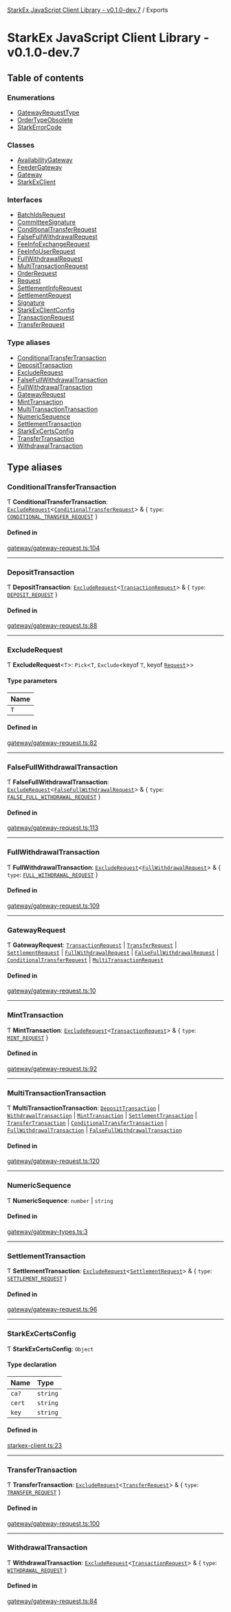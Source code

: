 [StarkEx JavaScript Client Library - v0.1.0-dev.7](README.md) / Exports

# StarkEx JavaScript Client Library - v0.1.0-dev.7

## Table of contents

### Enumerations

- [GatewayRequestType](enums/GatewayRequestType.md)
- [OrderTypeObsolete](enums/OrderTypeObsolete.md)
- [StarkErrorCode](enums/StarkErrorCode.md)

### Classes

- [AvailabilityGateway](classes/AvailabilityGateway.md)
- [FeederGateway](classes/FeederGateway.md)
- [Gateway](classes/Gateway.md)
- [StarkExClient](classes/StarkExClient.md)

### Interfaces

- [BatchIdsRequest](interfaces/BatchIdsRequest.md)
- [CommitteeSignature](interfaces/CommitteeSignature.md)
- [ConditionalTransferRequest](interfaces/ConditionalTransferRequest.md)
- [FalseFullWithdrawalRequest](interfaces/FalseFullWithdrawalRequest.md)
- [FeeInfoExchangeRequest](interfaces/FeeInfoExchangeRequest.md)
- [FeeInfoUserRequest](interfaces/FeeInfoUserRequest.md)
- [FullWithdrawalRequest](interfaces/FullWithdrawalRequest.md)
- [MultiTransactionRequest](interfaces/MultiTransactionRequest.md)
- [OrderRequest](interfaces/OrderRequest.md)
- [Request](interfaces/Request.md)
- [SettlementInfoRequest](interfaces/SettlementInfoRequest.md)
- [SettlementRequest](interfaces/SettlementRequest.md)
- [Signature](interfaces/Signature.md)
- [StarkExClientConfig](interfaces/StarkExClientConfig.md)
- [TransactionRequest](interfaces/TransactionRequest.md)
- [TransferRequest](interfaces/TransferRequest.md)

### Type aliases

- [ConditionalTransferTransaction](modules.md#conditionaltransfertransaction)
- [DepositTransaction](modules.md#deposittransaction)
- [ExcludeRequest](modules.md#excluderequest)
- [FalseFullWithdrawalTransaction](modules.md#falsefullwithdrawaltransaction)
- [FullWithdrawalTransaction](modules.md#fullwithdrawaltransaction)
- [GatewayRequest](modules.md#gatewayrequest)
- [MintTransaction](modules.md#minttransaction)
- [MultiTransactionTransaction](modules.md#multitransactiontransaction)
- [NumericSequence](modules.md#numericsequence)
- [SettlementTransaction](modules.md#settlementtransaction)
- [StarkExCertsConfig](modules.md#starkexcertsconfig)
- [TransferTransaction](modules.md#transfertransaction)
- [WithdrawalTransaction](modules.md#withdrawaltransaction)

## Type aliases

### ConditionalTransferTransaction

Ƭ **ConditionalTransferTransaction**: [`ExcludeRequest`](modules.md#excluderequest)<[`ConditionalTransferRequest`](interfaces/ConditionalTransferRequest.md)\> & { `type`: [`CONDITIONAL_TRANSFER_REQUEST`](enums/GatewayRequestType.md#conditional_transfer_request)  }

#### Defined in

[gateway/gateway-request.ts:104](https://github.com/starkware-libs/starkex-js/blob/26f82a7/src/lib/gateway/gateway-request.ts#L104)

___

### DepositTransaction

Ƭ **DepositTransaction**: [`ExcludeRequest`](modules.md#excluderequest)<[`TransactionRequest`](interfaces/TransactionRequest.md)\> & { `type`: [`DEPOSIT_REQUEST`](enums/GatewayRequestType.md#deposit_request)  }

#### Defined in

[gateway/gateway-request.ts:88](https://github.com/starkware-libs/starkex-js/blob/26f82a7/src/lib/gateway/gateway-request.ts#L88)

___

### ExcludeRequest

Ƭ **ExcludeRequest**<`T`\>: `Pick`<`T`, `Exclude`<keyof `T`, keyof [`Request`](interfaces/Request.md)\>\>

#### Type parameters

| Name |
| :------ |
| `T` |

#### Defined in

[gateway/gateway-request.ts:82](https://github.com/starkware-libs/starkex-js/blob/26f82a7/src/lib/gateway/gateway-request.ts#L82)

___

### FalseFullWithdrawalTransaction

Ƭ **FalseFullWithdrawalTransaction**: [`ExcludeRequest`](modules.md#excluderequest)<[`FalseFullWithdrawalRequest`](interfaces/FalseFullWithdrawalRequest.md)\> & { `type`: [`FALSE_FULL_WITHDRAWAL_REQUEST`](enums/GatewayRequestType.md#false_full_withdrawal_request)  }

#### Defined in

[gateway/gateway-request.ts:113](https://github.com/starkware-libs/starkex-js/blob/26f82a7/src/lib/gateway/gateway-request.ts#L113)

___

### FullWithdrawalTransaction

Ƭ **FullWithdrawalTransaction**: [`ExcludeRequest`](modules.md#excluderequest)<[`FullWithdrawalRequest`](interfaces/FullWithdrawalRequest.md)\> & { `type`: [`FULL_WITHDRAWAL_REQUEST`](enums/GatewayRequestType.md#full_withdrawal_request)  }

#### Defined in

[gateway/gateway-request.ts:109](https://github.com/starkware-libs/starkex-js/blob/26f82a7/src/lib/gateway/gateway-request.ts#L109)

___

### GatewayRequest

Ƭ **GatewayRequest**: [`TransactionRequest`](interfaces/TransactionRequest.md) \| [`TransferRequest`](interfaces/TransferRequest.md) \| [`SettlementRequest`](interfaces/SettlementRequest.md) \| [`FullWithdrawalRequest`](interfaces/FullWithdrawalRequest.md) \| [`FalseFullWithdrawalRequest`](interfaces/FalseFullWithdrawalRequest.md) \| [`ConditionalTransferRequest`](interfaces/ConditionalTransferRequest.md) \| [`MultiTransactionRequest`](interfaces/MultiTransactionRequest.md)

#### Defined in

[gateway/gateway-request.ts:10](https://github.com/starkware-libs/starkex-js/blob/26f82a7/src/lib/gateway/gateway-request.ts#L10)

___

### MintTransaction

Ƭ **MintTransaction**: [`ExcludeRequest`](modules.md#excluderequest)<[`TransactionRequest`](interfaces/TransactionRequest.md)\> & { `type`: [`MINT_REQUEST`](enums/GatewayRequestType.md#mint_request)  }

#### Defined in

[gateway/gateway-request.ts:92](https://github.com/starkware-libs/starkex-js/blob/26f82a7/src/lib/gateway/gateway-request.ts#L92)

___

### MultiTransactionTransaction

Ƭ **MultiTransactionTransaction**: [`DepositTransaction`](modules.md#deposittransaction) \| [`WithdrawalTransaction`](modules.md#withdrawaltransaction) \| [`MintTransaction`](modules.md#minttransaction) \| [`SettlementTransaction`](modules.md#settlementtransaction) \| [`TransferTransaction`](modules.md#transfertransaction) \| [`ConditionalTransferTransaction`](modules.md#conditionaltransfertransaction) \| [`FullWithdrawalTransaction`](modules.md#fullwithdrawaltransaction) \| [`FalseFullWithdrawalTransaction`](modules.md#falsefullwithdrawaltransaction)

#### Defined in

[gateway/gateway-request.ts:120](https://github.com/starkware-libs/starkex-js/blob/26f82a7/src/lib/gateway/gateway-request.ts#L120)

___

### NumericSequence

Ƭ **NumericSequence**: `number` \| `string`

#### Defined in

[gateway/gateway-types.ts:3](https://github.com/starkware-libs/starkex-js/blob/26f82a7/src/lib/gateway/gateway-types.ts#L3)

___

### SettlementTransaction

Ƭ **SettlementTransaction**: [`ExcludeRequest`](modules.md#excluderequest)<[`SettlementRequest`](interfaces/SettlementRequest.md)\> & { `type`: [`SETTLEMENT_REQUEST`](enums/GatewayRequestType.md#settlement_request)  }

#### Defined in

[gateway/gateway-request.ts:96](https://github.com/starkware-libs/starkex-js/blob/26f82a7/src/lib/gateway/gateway-request.ts#L96)

___

### StarkExCertsConfig

Ƭ **StarkExCertsConfig**: `Object`

#### Type declaration

| Name | Type |
| :------ | :------ |
| `ca?` | `string` |
| `cert` | `string` |
| `key` | `string` |

#### Defined in

[starkex-client.ts:23](https://github.com/starkware-libs/starkex-js/blob/26f82a7/src/lib/starkex-client.ts#L23)

___

### TransferTransaction

Ƭ **TransferTransaction**: [`ExcludeRequest`](modules.md#excluderequest)<[`TransferRequest`](interfaces/TransferRequest.md)\> & { `type`: [`TRANSFER_REQUEST`](enums/GatewayRequestType.md#transfer_request)  }

#### Defined in

[gateway/gateway-request.ts:100](https://github.com/starkware-libs/starkex-js/blob/26f82a7/src/lib/gateway/gateway-request.ts#L100)

___

### WithdrawalTransaction

Ƭ **WithdrawalTransaction**: [`ExcludeRequest`](modules.md#excluderequest)<[`TransactionRequest`](interfaces/TransactionRequest.md)\> & { `type`: [`WITHDRAWAL_REQUEST`](enums/GatewayRequestType.md#withdrawal_request)  }

#### Defined in

[gateway/gateway-request.ts:84](https://github.com/starkware-libs/starkex-js/blob/26f82a7/src/lib/gateway/gateway-request.ts#L84)
